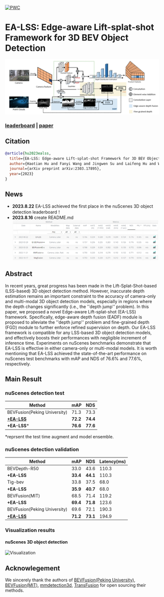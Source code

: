 [![PWC](https://img.shields.io/endpoint.svg?url=https://paperswithcode.com/badge/ea-bev-edge-aware-bird-s-eye-view-projector/3d-object-detection-on-nuscenes)](https://paperswithcode.com/sota/3d-object-detection-on-nuscenes?p=ea-bev-edge-aware-bird-s-eye-view-projector)

# EA-LSS: Edge-aware Lift-splat-shot Framework for 3D BEV Object Detection
 ![pipeline](./photo/EA-LSS_arch.png)

### [leaderboard](https://www.nuscenes.org/object-detection) | [paper](https://arxiv.org/abs/2303.17895)

## Citation
```bibtex
@article{hu2023ealss,
  title={EA-LSS: Edge-aware Lift-splat-shot Framework for 3D BEV Object Detection},
  author={Haotian Hu and Fanyi Wang and Jingwen Su and Laifeng Hu and Weiye Fang and Jingwei Xu and Zhiwang Zhang},
  journal={arXiv preprint arXiv:2303.17895},
  year={2023}
}
```

## News
+ **2023.8.22**   EA-LSS achieved the first place in the nuScenes 3D object detection leaderboard！
+ **2023.8.16**   create README.md
 ![leaderboard](./photo/leaderboard.png)

## Abstract
In recent years, great progress has been made in the Lift-Splat-Shot-based (LSS-based) 3D object detection method. However, inaccurate depth estimation remains an important constraint to the accuracy of camera-only and multi-modal 3D object detection models, especially in regions where the depth changes significantly (i.e., the ''depth jump'' problem). In this paper, we proposed a novel Edge-aware Lift-splat-shot (EA-LSS) framework. Specifically, edge-aware depth fusion (EADF) module is proposed to alleviate the ''depth jump'' problem and fine-grained depth (FGD) module to further enforce refined supervision on depth. Our EA-LSS framework is compatible for any LSS-based 3D object detection models, and effectively boosts their performances with negligible increment of inference time. Experiments on nuScenes benchmarks demonstrate that EA-LSS is effective in either camera-only or multi-modal models. It is worth mentioning that EA-LSS achieved the state-of-the-art performance on nuScenes test benchmarks with mAP and NDS of 76.6% and 77.6%, respectively.
 
## Main Result
### nuScenes detection test
| Method                                                                   | mAP        | NDS        |
| ------------------------------------------------------------------------- | ---------- | ---------- |
| BEVFusion(Peking University)    |  71.3       | 73.3       |
| [**+EA-LSS**](configs/EABEV/eabev_tf_4x8_10e_nusc_aug.py)     | **72.2**     | **74.4**    |
| **+EA-LSS***     | **76.6**     | **77.6**    |

*reprsent the test time augment and model ensemble.

### nuScenes detection validation
| Method                                                                    | mAP        | NDS        |  Latency(ms) |
| ------------------------------------------------------------------------- | ---------- | ---------- |--------------|
| BEVDepth-R50    |  33.0       | 43.6       | 110.3 |
|  **+EA-LSS**   | **33.4**       | **44.1**   | 110.3 |
| Tig-bev    |  33.8       | 37.5       | 68.0 |
|  **+EA-LSS**   | **35.9**       | **40.7**   | 68.0 |
| BEVFusion(MIT)    |  68.5       | 71.4       | 119.2 |
|  **+EA-LSS**    | **69.4**       | **71.8**   | 123.6 |
| BEVFusion(Peking University)    |  69.6       | 72.1       | 190.3 |
|  [ **+EA-LSS**  ](configs/EABEV/eabev_tf_4x8_10e_nusc_aug.py)     | **71.2**      | **73.1**    | 194.9|


### Visualization results
#### nuScenes 3D object detection
![Visualization](./photo/page6.png)


## Acknowlegement
We sincerely thank the authors of [BEVFusion(Peking University)](https://github.com/ADLab-AutoDrive/BEVFusion), [BEVFusion(MIT)](https://github.com/mit-han-lab/bevfusion), [mmdetection3d](https://github.com/open-mmlab/mmdetection3d), [TransFusion](https://github.com/XuyangBai/TransFusion) for open sourcing their methods.
